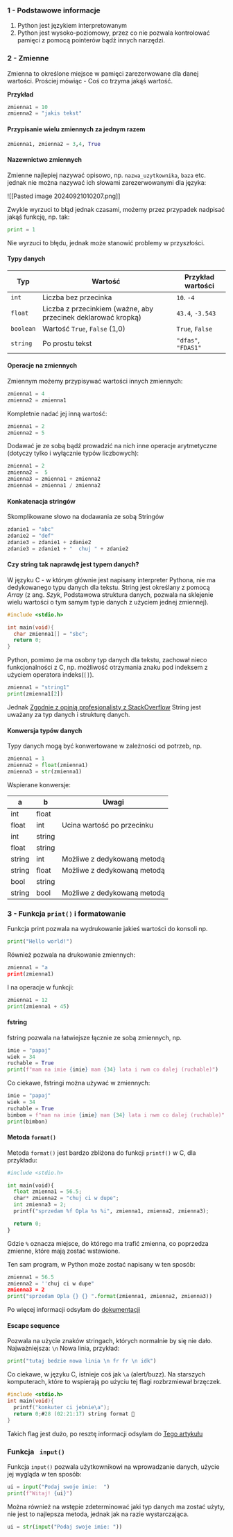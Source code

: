 ### 1 - Podstawowe informacje 
1. Python jest językiem interpretowanym 
2. Python jest wysoko-poziomowy, przez co nie pozwala kontrolować pamięci z pomocą pointerów bądź innych narzędzi.

### 2 - Zmienne
Zmienna to określone miejsce w pamięci zarezerwowane dla danej wartości. Prościej mówiąc - Coś co trzyma jakąś wartość.

**Przykład**
```python
zmienna1 = 10
zmienna2 = "jakis tekst"
```

#### Przypisanie wielu zmiennych za jednym razem
```python
zmienna1, zmienna2 = 3,4, True
```
#### Nazewnictwo zmiennych 
Zmienne najlepiej nazywać opisowo, np. `nazwa_uzytkownika`, `baza` etc. jednak nie można nazywać ich słowami zarezerwowanymi dla języka:

![[Pasted image 20240921010207.png]]

Zwykle wyrzuci to błąd jednak czasami, możemy przez przypadek nadpisać jakąś funkcję, np. tak:
```python
print = 1
```
Nie wyrzuci to błędu, jednak może stanowić problemy w przyszłości.

#### Typy danych
| Typ       | Wartość                                                      | Przykład wartości   |
| --------- | ------------------------------------------------------------ | ------------------- |
| `int`     | Liczba bez przecinka                                         | `10`. `-4`          |
| `float`   | Liczba z przecinkiem (ważne, aby przecinek deklarować kropką) | `43.4`, `-3.543`    |
| `boolean` | Wartość `True`, `False` (1,0)                                | `True`, `False`     |
| `string`  | Po prostu tekst                                              | `"dfas"`, `"FDAS1"` |
#### Operacje na zmiennych 
Zmiennym możemy przypisywać wartości innych zmiennych:
```python
zmienna1 = 4 
zmienna2 = zmienna1
```

Kompletnie nadać jej inną wartość:
```python 
zmienna1 = 2
zmienna2 = 5
```

Dodawać je ze sobą bądź prowadzić na nich inne operacje arytmetyczne (dotyczy tylko i wyłącznie typów liczbowych):
```python
zmienna1 = 2 
zmienna2 =  5
zmienna3 = zmienna1 + zmienna2
zmienna4 = zmienna1 / zmienna2 
```
#### Konkatenacja stringów
Skomplikowane słowo na dodawania ze sobą Stringów
```python
zdanie1 = "abc"
zdanie2 = "def"
zdanie3 = zdanie1 + zdanie2
zdanie3 = zdanie1 + "  chuj " + zdanie2
```
#### Czy **string** tak naprawdę jest typem danych?
W języku C - w którym głównie jest napisany interpreter Pythona, nie ma dedykowanego typu danych dla tekstu. String jest określany z pomocą *Array* (z ang. *Szyk*, Podstawowa struktura danych, pozwala na sklejenie wielu wartości o tym samym typie danych z użyciem jednej zmiennej).

```c
#include <stdio.h>

int main(void){
  char zmienna1[] = "sbc";
  return 0;
}
```

Python, pomimo że ma osobny typ danych dla tekstu, zachował nieco funkcjonalności z C, np. możliwość otrzymania znaku pod indeksem z użyciem operatora indeks(`[]`).

```python
zmienna1 = "string1"
print(zmienna1[2])
```

Jednak [Zgodnie z opinią profesjonalisty z StackOverflow](https://stackoverflow.com/questions/77393230/string-data-type-or-data-structure) String jest uważany za typ danych i strukturę danych. 

#### Konwersja typów danych 
Typy danych mogą być konwertowane w zależności od potrzeb, np.
```python
zmienna1 = 1
zmienna2 = float(zmienna1)
zmienna3 = str(zmienna1)
```

Wspierane konwersje:

| a      | b      | Uwagi                       |
| ------ | ------ | --------------------------- |
| int    | float  |                             |
| float  | int    | Ucina wartość po przecinku  |
| int    | string |                             |
| float  | string |                             |
| string | int    | Możliwe z dedykowaną metodą |
| string | float  | Możliwe z dedykowaną metodą |
| bool   | string |                             |
| string | bool   | Możliwe z dedykowaną metodą |

### 3 - Funkcja `print()` i formatowanie 
Funkcja print pozwala na wydrukowanie jakieś wartości do konsoli
np.
```python
print("Hello world!")
```

Również pozwala na drukowanie zmiennych:
```python
zmienna1 = "a
print(zmienna1)
```

I na operacje w funkcji:
```python
zmienna1 = 12
print(zmienna1 + 45)
```

#### fstring
fstring pozwala na łatwiejsze łącznie ze sobą zmiennych, np.
```python
imie = "papaj"
wiek = 34
ruchable = True 
print(f"mam na imie {imie} mam {34} lata i nwm co dalej (ruchable)")
```

Co ciekawe, fstringi można używać w zmiennych:
```python
imie = "papaj"
wiek = 34
ruchable = True 
bimbom = f"mam na imie {imie} mam {34} lata i nwm co dalej (ruchable)"
print(bimbon)
```

#### Metoda `format()`
Metoda `format()` jest bardzo zbliżona do funkcji `printf()` w C, dla przykładu:

```python
#include <stdio.h>

int main(void){
  float zmienna1 = 56.5;
  char* zmienna2 = "chuj ci w dupe";
  int zmienna3 = 2;
  printf("sprzedam %f Opla %s %i", zmienna1, zmienna2, zmienna3);

  return 0;
}
```

Gdzie `%`  oznacza miejsce, do którego ma trafić zmienna, co poprzedza zmienne, które mają zostać wstawione.

Ten sam program, w Python może zostać napisany w ten sposób:
```python 
zmienna1 = 56.5
zmienna2 = ''chuj ci w dupe"
zmienna3 = 2 
print("sprzedam Opla {} {} ".format(zmienna1, zmienna2, zmienna3))
```

Po więcej informacji odsyłam do [dokumentacji](https://docs.python.org/3/library/string.html#formatstrings)

#### Escape sequence
Pozwala na użycie znaków stringach, których normalnie by się nie dało. Najważniejsza: `\n` Nowa linia, przykład:

```python
print("tutaj bedzie nowa linia \n fr fr \n idk")
```

Co ciekawe, w języku C, istnieje coś jak `\a` (alert/buzz). Na starszych komputerach, które to wspierają po użyciu tej flagi rozbrzmiewał brzęczek. 

```c
#include <stdio.h>
int main(void){
  printf("konkuter ci jebnie\a");
  return 0;#28 (02:21:17​) string format 💬
}
```

Takich flag jest dużo, po resztę informacji odsyłam do [Tego artykułu](https://www.geeksforgeeks.org/escape-sequence-in-c/)


### Funkcja ` input()`
Funkcja `input()` pozwala użytkownikowi na wprowadzanie danych, użycie jej wygląda w ten sposób:

```python
ui = input("Podaj swoje imie:  ")
print(f"Witaj! {ui}")
```

Można również na wstępie zdeterminować jaki typ danych ma zostać użyty, nie jest to najlepsza metoda, jednak jak na razie wystarczająca. 

```python
ui = str(input("Podaj swoje imie: "))
```
